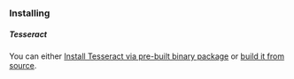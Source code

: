<h3>Installing</h3>
<h5>Tesseract</h5>
<p>
You can either 
    <a href="https://tesseract-ocr.github.io/tessdoc/Installation.html">Install Tesseract via pre-built binary package</a>
    or 
    <a href="https://tesseract-ocr.github.io/tessdoc/Compiling.html">build it from source</a>.
</p>
